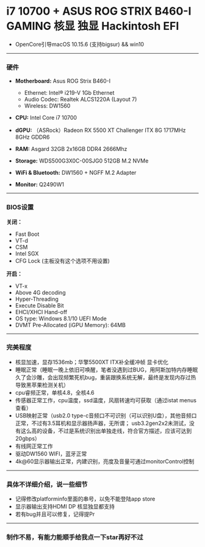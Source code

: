 # i7 10700 + ASUS ROG STRIX B460-I GAMING 核显 独显 Hackintosh EFI

- OpenCore引导macOS 10.15.6 (支持bigsur) && win10

---

### 硬件
- **Motherboard:** Asus ROG Strix B460-I
  * Ethernet: Intel® i219-V 1Gb Ethernet
  * Audio Codec: Realtek ALCS1220A (Layout 7)
  * Wireless: DW1560

- **CPU:** Intel Core i7 10700
- **dGPU:** （ASRock）Radeon RX 5500 XT Challenger ITX 8G 1717MHz 8GHz GDDR6 
- **RAM:** Asgard 32GB 2x16GB DDR4 2666Mhz
- **Storage:** WDS500G3X0C-00SJG0 512GB M.2 NVMe
- **WiFi & Bluetooth:** DW1560 + NGFF M.2 Adapter
- **Monitor:** Q2490W1

---

### BIOS设置

**关闭：**
- Fast Boot
- VT-d
- CSM
- Intel SGX
- CFG Lock (主板没有这个选项不用设置)

**开启：**
- VT-x
- Above 4G decoding
- Hyper-Threading
- Execute Disable Bit
- EHCI/XHCI Hand-off
- OS type: Windows 8.1/10 UEFI Mode
- DVMT Pre-Allocated (iGPU Memory): 64MB

---

### 完美程度
- 核显加速，显存1536mb；华擎5500XT ITX补全缓冲帧 显卡优化
- 睡眠正常（睡眠一晚上依旧可唤醒，笔者没遇到过BUG，用阿斯加特内存睡眠久了会沙雕，会出现频繁死机bug，重装跟换系统无解，最终是发现内存过热导致黑苹果检测关机）
- cpu睿频正常，单核4.8，全核4.6
- 传感器正常工作，cpu温度，ssd温度，风扇转速均可获取（通过istat menus查看）
- USB映射正常（usb2.0 type-c音频口不可识别（可以识别U盘），其他音频口正常，不过有3.5耳机和显示器扬声器，无所谓；
  usb3.2gen2x2未测试，没有这么高的设备，不过是系统识别出单独走线，符合官方描述，应该可达到20gbps）
- 有线网正常工作
- 驱动DW1560 WIFI，蓝牙正常
- 4k@60显示器输出正常，内建识别，亮度及音量可通过monitorControl控制

---

### 具体不详细介绍，说一些细节
- 记得修改platforminfo里面的串号，以免不能登陆app store
- 显示器输出支持HDMI DP 核显独显都支持
- 若有bug并且可以修复，记得提Pr

---

### 制作不易，有能力能顺手给我点一下star再好不过
